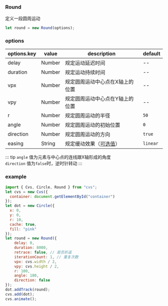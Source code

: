 ### Round

定义一段圆周运动

```js
let round = new Round(options);
```

### options

| options.key | value          | description                                       | default  |
| ----------- | -------------- | ------------------------------------------------- | -------- |
| delay       | Number         | 规定运动延迟时间                                  | --       |
| duration    | Number         | 规定运动持续时间                                  | --       |
| vpx         | Number         | 规定圆周运动中心点在X轴上的位置                              | --       |
| vpy         | Number         | 规定圆周运动中心点在Y轴上的位置                              | --       |
| r           | Number         | 规定圆周运动的半径                              | `50`       |
| angle       | Number         | 规定圆周运动的初始位置                           | `0`       |
| direction   | Number         | 规定圆周运动的方向                              | `true`       |
| easing      | String         | 规定缓动效果（[可选值](/docs/track.html#easing)） | `linear` |

::: tip
`angle` 值为元素与中心点的连线跟X轴形成的角度     
`direction` 值为`false`时，逆时针转动 
:::



### example

```js
import { Cvs, Circle, Round } from "cvs";
let cvs = new Cvs({
  container: document.getElementById("container")
});
let dot = new Circle({
  x: 0,
  y: 0,
  r: 10,
  cache: true,
  fill: "pink"
});
let round = new Round({
    delay: 0,
    duration: 8000,
    retrace: false, // 是否折返
    iterationCount: 1, // 重复次数
    vpx: cvs.width / 2,
    vpy: cvs.height / 2,
    r: 100,
    angle: 180,
    direction: false
});
dot.addTrack(round);
cvs.add(dot);
cvs.animate();
```

<c-round></c-round>
